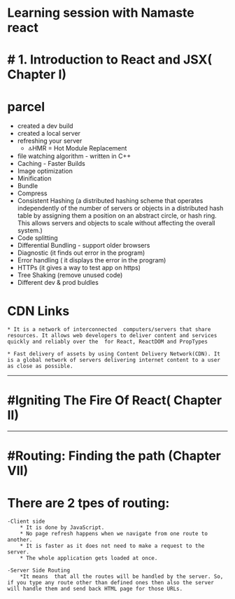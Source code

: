 # Learning session with Namaste react

# # 1. Introduction to React and JSX( Chapter I)
# parcel
- created a dev build
- created a local server
- refreshing your server
    - 🔝HMR = Hot Module Replacement
- file watching algorithm - written in C++
- Caching - Faster Builds
- Image optimization
- Minification
- Bundle
- Compress
- Consistent Hashing (a distributed hashing scheme that operates independently of the number of servers or objects in a distributed hash table by assigning them a position on an abstract circle, or hash ring. This allows servers and objects to scale without affecting the overall system.)
- Code splitting
- Differential Bundling - support older browsers
- Diagnostic (it finds out error in the program)
- Error handling ( it displays the error in the program)
- HTTPs (it gives a way to test app on https)
- Tree Shaking (remove unused code)
- Different dev & prod buldles

# CDN Links
    * It is a network of interconnected  computers/servers that share resources. It allows web developers to deliver content and services quickly and reliably over the  for React, ReactDOM and PropTypes

    * Fast delivery of assets by using Content Delivery Network(CDN). It is a global network of servers delivering internet content to a user as close as possible.


--------------------------------------------------------------


# #Igniting  The Fire Of React( Chapter II)



---------------------------------------------------------------

# #Routing: Finding the path (Chapter VII)

# There are 2 tpes of routing:
    -Client side
        * It is done by JavaScript.
        * No page refresh happens when we navigate from one route to another.
        * It is faster as it does not need to make a request to the server.
        * The whole application gets loaded at once.

    -Server Side Routing
        *It means  that all the routes will be handled by the server. So, if you type any route other than defined ones then also the server will handle them and send back HTML page for those URLs. 
      